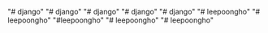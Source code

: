 "# django" 
"# django" 
"# django" 
"# django" 
"# django" 
"# leepoongho" 
"# leepoongho" 
"#leepoongho"
"# leepoongho" 
"# leepoongho" 
